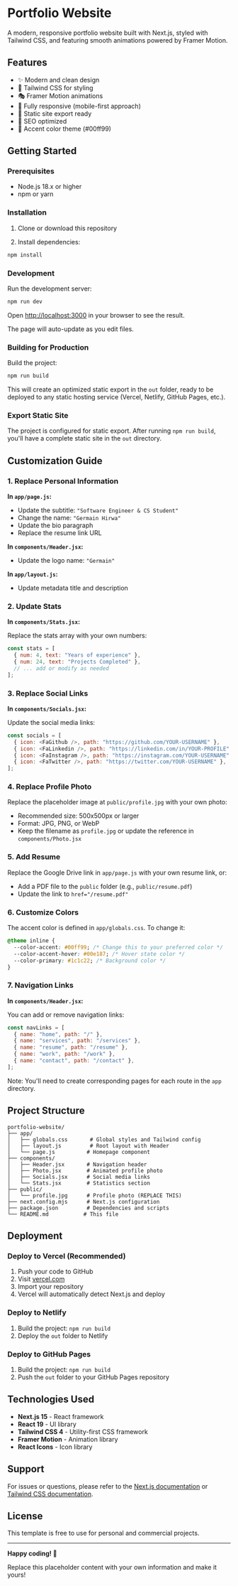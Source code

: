 # Portfolio Website

A modern, responsive portfolio website built with Next.js, styled with Tailwind CSS, and featuring smooth animations powered by Framer Motion.

## Features

- ✨ Modern and clean design
- 🎨 Tailwind CSS for styling
- 🎭 Framer Motion animations
- 📱 Fully responsive (mobile-first approach)
- 🚀 Static site export ready
- 🎯 SEO optimized
- 💚 Accent color theme (#00ff99)

## Getting Started

### Prerequisites

- Node.js 18.x or higher
- npm or yarn

### Installation

1. Clone or download this repository

2. Install dependencies:

```bash
npm install
```

### Development

Run the development server:

```bash
npm run dev
```

Open [http://localhost:3000](http://localhost:3000) in your browser to see the result.

The page will auto-update as you edit files.

### Building for Production

Build the project:

```bash
npm run build
```

This will create an optimized static export in the `out` folder, ready to be deployed to any static hosting service (Vercel, Netlify, GitHub Pages, etc.).

### Export Static Site

The project is configured for static export. After running `npm run build`, you'll have a complete static site in the `out` directory.

## Customization Guide

### 1. Replace Personal Information

**In `app/page.js`:**
- Update the subtitle: `"Software Engineer & CS Student"`
- Change the name: `"Germain Hirwa"`
- Update the bio paragraph
- Replace the resume link URL

**In `components/Header.jsx`:**
- Update the logo name: `"Germain"`

**In `app/layout.js`:**
- Update metadata title and description

### 2. Update Stats

**In `components/Stats.jsx`:**

Replace the stats array with your own numbers:

```javascript
const stats = [
  { num: 4, text: "Years of experience" },
  { num: 24, text: "Projects Completed" },
  // ... add or modify as needed
];
```

### 3. Replace Social Links

**In `components/Socials.jsx`:**

Update the social media links:

```javascript
const socials = [
  { icon: <FaGithub />, path: "https://github.com/YOUR-USERNAME" },
  { icon: <FaLinkedin />, path: "https://linkedin.com/in/YOUR-PROFILE" },
  { icon: <FaInstagram />, path: "https://instagram.com/YOUR-USERNAME" },
  { icon: <FaTwitter />, path: "https://twitter.com/YOUR-USERNAME" },
];
```

### 4. Replace Profile Photo

Replace the placeholder image at `public/profile.jpg` with your own photo:
- Recommended size: 500x500px or larger
- Format: JPG, PNG, or WebP
- Keep the filename as `profile.jpg` or update the reference in `components/Photo.jsx`

### 5. Add Resume

Replace the Google Drive link in `app/page.js` with your own resume link, or:
- Add a PDF file to the `public` folder (e.g., `public/resume.pdf`)
- Update the link to `href="/resume.pdf"`

### 6. Customize Colors

The accent color is defined in `app/globals.css`. To change it:

```css
@theme inline {
  --color-accent: #00ff99; /* Change this to your preferred color */
  --color-accent-hover: #00e187; /* Hover state color */
  --color-primary: #1c1c22; /* Background color */
}
```

### 7. Navigation Links

**In `components/Header.jsx`:**

You can add or remove navigation links:

```javascript
const navLinks = [
  { name: "home", path: "/" },
  { name: "services", path: "/services" },
  { name: "resume", path: "/resume" },
  { name: "work", path: "/work" },
  { name: "contact", path: "/contact" },
];
```

Note: You'll need to create corresponding pages for each route in the `app` directory.

## Project Structure

```
portfolio-website/
├── app/
│   ├── globals.css       # Global styles and Tailwind config
│   ├── layout.js         # Root layout with Header
│   └── page.js          # Homepage component
├── components/
│   ├── Header.jsx       # Navigation header
│   ├── Photo.jsx        # Animated profile photo
│   ├── Socials.jsx      # Social media links
│   └── Stats.jsx        # Statistics section
├── public/
│   └── profile.jpg      # Profile photo (REPLACE THIS)
├── next.config.mjs      # Next.js configuration
├── package.json         # Dependencies and scripts
└── README.md           # This file
```

## Deployment

### Deploy to Vercel (Recommended)

1. Push your code to GitHub
2. Visit [vercel.com](https://vercel.com)
3. Import your repository
4. Vercel will automatically detect Next.js and deploy

### Deploy to Netlify

1. Build the project: `npm run build`
2. Deploy the `out` folder to Netlify

### Deploy to GitHub Pages

1. Build the project: `npm run build`
2. Push the `out` folder to your GitHub Pages repository

## Technologies Used

- **Next.js 15** - React framework
- **React 19** - UI library
- **Tailwind CSS 4** - Utility-first CSS framework
- **Framer Motion** - Animation library
- **React Icons** - Icon library

## Support

For issues or questions, please refer to the [Next.js documentation](https://nextjs.org/docs) or [Tailwind CSS documentation](https://tailwindcss.com/docs).

## License

This template is free to use for personal and commercial projects.

---

**Happy coding! 🚀**

Replace this placeholder content with your own information and make it yours!
